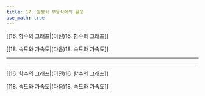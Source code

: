 ```yaml
---
title: 17. 방정식 부등식에의 활용
use_math: true
---
```

[[16. 함수의 그래프|(이전)16. 함수의 그래프]]

[[18. 속도와 가속도|(다음)18. 속도와 가속도]]

***





***

[[16. 함수의 그래프|(이전)16. 함수의 그래프]]

[[18. 속도와 가속도|(다음)18. 속도와 가속도]]